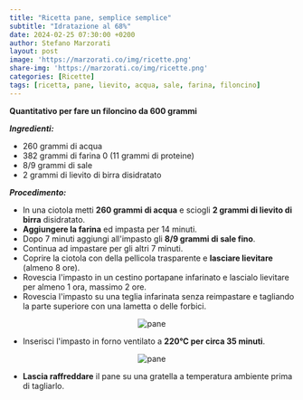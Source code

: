 ```yaml
---
title: "Ricetta pane, semplice semplice"
subtitle: "Idratazione al 68%"
date: 2024-02-25 07:30:00 +0200
author: Stefano Marzorati
layout: post
image: 'https://marzorati.co/img/ricette.png'
share-img: 'https://marzorati.co/img/ricette.png'
categories: [Ricette]
tags: [ricetta, pane, lievito, acqua, sale, farina, filoncino]
---
```

**Quantitativo per fare un filoncino da 600 grammi**   

***Ingredienti:***   

* 260 grammi di acqua
* 382 grammi di farina 0 (11 grammi di proteine)
* 8/9 grammi di sale
* 2 grammi di lievito di birra disidratato

***Procedimento:***   

* In una ciotola metti **260 grammi di acqua** e sciogli **2 grammi di lievito di birra** disidratato.
* **Aggiungere la farina** ed impasta per 14 minuti.   
* Dopo 7 minuti aggiungi all'impasto gli **8/9 grammi di sale fino**.   
* Continua ad impastare per gli altri 7 minuti.
* Coprire la ciotola con della pellicola trasparente e **lasciare lievitare** (almeno 8 ore).  
* Rovescia l'impasto in un cestino portapane infarinato e lascialo lievitare per almeno 1 ora, massimo 2 ore.
* Rovescia l'impasto su una teglia infarinata senza reimpastare e tagliando la parte superiore con una lametta o delle forbici.   

<center><img src="https://marzorati.co/img/post/pane_5.jpg" alt="pane"></center>  

* Inserisci l'impasto in forno ventilato a **220°C per circa 35 minuti**.

<center><img src="https://marzorati.co/img/post/pane_6.jpg" alt="pane"></center>  

* **Lascia raffreddare** il pane su una gratella a temperatura ambiente prima di tagliarlo.  